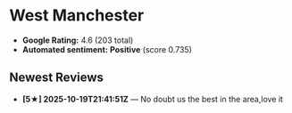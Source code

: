 # West Manchester

- **Google Rating:** 4.6  (203 total)
- **Automated sentiment:** **Positive** (score 0.735)

## Newest Reviews
- **[5★] 2025-10-19T21:41:51Z** — No doubt us the best in the area,love it